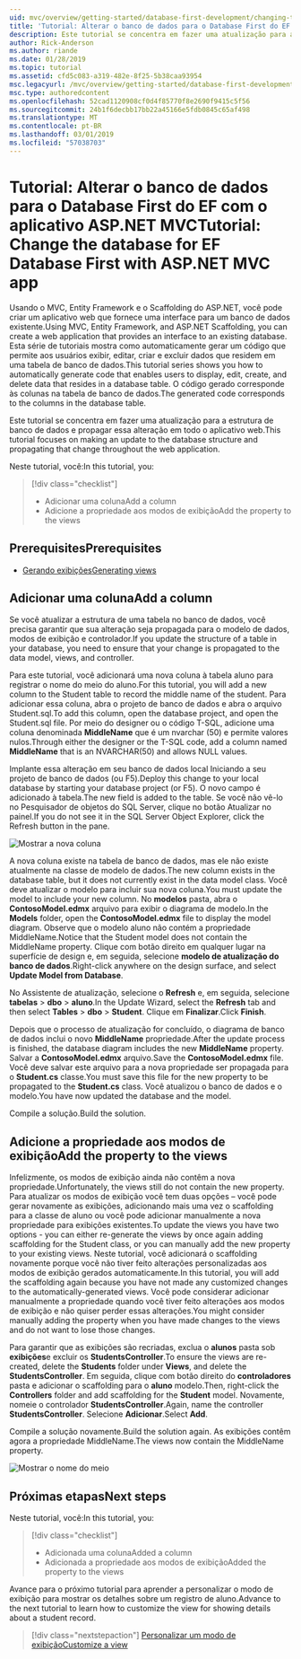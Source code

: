 ```yaml
---
uid: mvc/overview/getting-started/database-first-development/changing-the-database
title: 'Tutorial: Alterar o banco de dados para o Database First do EF com o aplicativo ASP.NET MVC'
description: Este tutorial se concentra em fazer uma atualização para a estrutura de banco de dados e propagar essa alteração em todo o aplicativo web.
author: Rick-Anderson
ms.author: riande
ms.date: 01/28/2019
ms.topic: tutorial
ms.assetid: cfd5c083-a319-482e-8f25-5b38caa93954
msc.legacyurl: /mvc/overview/getting-started/database-first-development/changing-the-database
msc.type: authoredcontent
ms.openlocfilehash: 52cad1120908cf0d4f85770f8e2690f9415c5f56
ms.sourcegitcommit: 24b1f6decbb17bb22a45166e5fdb0845c65af498
ms.translationtype: MT
ms.contentlocale: pt-BR
ms.lasthandoff: 03/01/2019
ms.locfileid: "57038703"
---
```

# <a name="tutorial-change-the-database-for-ef-database-first-with-aspnet-mvc-app"></a><span data-ttu-id="cdb89-103">Tutorial: Alterar o banco de dados para o Database First do EF com o aplicativo ASP.NET MVC</span><span class="sxs-lookup"><span data-stu-id="cdb89-103">Tutorial: Change the database for EF Database First with ASP.NET MVC app</span></span>

<span data-ttu-id="cdb89-104">Usando o MVC, Entity Framework e o Scaffolding do ASP.NET, você pode criar um aplicativo web que fornece uma interface para um banco de dados existente.</span><span class="sxs-lookup"><span data-stu-id="cdb89-104">Using MVC, Entity Framework, and ASP.NET Scaffolding, you can create a web application that provides an interface to an existing database.</span></span> <span data-ttu-id="cdb89-105">Esta série de tutoriais mostra como automaticamente gerar um código que permite aos usuários exibir, editar, criar e excluir dados que residem em uma tabela de banco de dados.</span><span class="sxs-lookup"><span data-stu-id="cdb89-105">This tutorial series shows you how to automatically generate code that enables users to display, edit, create, and delete data that resides in a database table.</span></span> <span data-ttu-id="cdb89-106">O código gerado corresponde às colunas na tabela de banco de dados.</span><span class="sxs-lookup"><span data-stu-id="cdb89-106">The generated code corresponds to the columns in the database table.</span></span>

<span data-ttu-id="cdb89-107">Este tutorial se concentra em fazer uma atualização para a estrutura de banco de dados e propagar essa alteração em todo o aplicativo web.</span><span class="sxs-lookup"><span data-stu-id="cdb89-107">This tutorial focuses on making an update to the database structure and propagating that change throughout the web application.</span></span>

<span data-ttu-id="cdb89-108">Neste tutorial, você:</span><span class="sxs-lookup"><span data-stu-id="cdb89-108">In this tutorial, you:</span></span>

> [!div class="checklist"]
> * <span data-ttu-id="cdb89-109">Adicionar uma coluna</span><span class="sxs-lookup"><span data-stu-id="cdb89-109">Add a column</span></span>
> * <span data-ttu-id="cdb89-110">Adicione a propriedade aos modos de exibição</span><span class="sxs-lookup"><span data-stu-id="cdb89-110">Add the property to the views</span></span>

## <a name="prerequisites"></a><span data-ttu-id="cdb89-111">Prerequisites</span><span class="sxs-lookup"><span data-stu-id="cdb89-111">Prerequisites</span></span>

* [<span data-ttu-id="cdb89-112">Gerando exibições</span><span class="sxs-lookup"><span data-stu-id="cdb89-112">Generating views</span></span>](generating-views.md)

## <a name="add-a-column"></a><span data-ttu-id="cdb89-113">Adicionar uma coluna</span><span class="sxs-lookup"><span data-stu-id="cdb89-113">Add a column</span></span>

<span data-ttu-id="cdb89-114">Se você atualizar a estrutura de uma tabela no banco de dados, você precisa garantir que sua alteração seja propagada para o modelo de dados, modos de exibição e controlador.</span><span class="sxs-lookup"><span data-stu-id="cdb89-114">If you update the structure of a table in your database, you need to ensure that your change is propagated to the data model, views, and controller.</span></span>

<span data-ttu-id="cdb89-115">Para este tutorial, você adicionará uma nova coluna à tabela aluno para registrar o nome do meio do aluno.</span><span class="sxs-lookup"><span data-stu-id="cdb89-115">For this tutorial, you will add a new column to the Student table to record the middle name of the student.</span></span> <span data-ttu-id="cdb89-116">Para adicionar essa coluna, abra o projeto de banco de dados e abra o arquivo Student.sql.</span><span class="sxs-lookup"><span data-stu-id="cdb89-116">To add this column, open the database project, and open the Student.sql file.</span></span> <span data-ttu-id="cdb89-117">Por meio do designer ou o código T-SQL, adicione uma coluna denominada **MiddleName** que é um nvarchar (50) e permite valores nulos.</span><span class="sxs-lookup"><span data-stu-id="cdb89-117">Through either the designer or the T-SQL code, add a column named **MiddleName** that is an NVARCHAR(50) and allows NULL values.</span></span>

<span data-ttu-id="cdb89-118">Implante essa alteração em seu banco de dados local Iniciando a seu projeto de banco de dados (ou F5).</span><span class="sxs-lookup"><span data-stu-id="cdb89-118">Deploy this change to your local database by starting your database project (or F5).</span></span> <span data-ttu-id="cdb89-119">O novo campo é adicionado à tabela.</span><span class="sxs-lookup"><span data-stu-id="cdb89-119">The new field is added to the table.</span></span> <span data-ttu-id="cdb89-120">Se você não vê-lo no Pesquisador de objetos do SQL Server, clique no botão Atualizar no painel.</span><span class="sxs-lookup"><span data-stu-id="cdb89-120">If you do not see it in the SQL Server Object Explorer, click the Refresh button in the pane.</span></span>

![Mostrar a nova coluna](changing-the-database/_static/image2.png)

<span data-ttu-id="cdb89-122">A nova coluna existe na tabela de banco de dados, mas ele não existe atualmente na classe de modelo de dados.</span><span class="sxs-lookup"><span data-stu-id="cdb89-122">The new column exists in the database table, but it does not currently exist in the data model class.</span></span> <span data-ttu-id="cdb89-123">Você deve atualizar o modelo para incluir sua nova coluna.</span><span class="sxs-lookup"><span data-stu-id="cdb89-123">You must update the model to include your new column.</span></span> <span data-ttu-id="cdb89-124">No **modelos** pasta, abra o **ContosoModel.edmx** arquivo para exibir o diagrama de modelo.</span><span class="sxs-lookup"><span data-stu-id="cdb89-124">In the **Models** folder, open the **ContosoModel.edmx** file to display the model diagram.</span></span> <span data-ttu-id="cdb89-125">Observe que o modelo aluno não contém a propriedade MiddleName.</span><span class="sxs-lookup"><span data-stu-id="cdb89-125">Notice that the Student model does not contain the MiddleName property.</span></span> <span data-ttu-id="cdb89-126">Clique com botão direito em qualquer lugar na superfície de design e, em seguida, selecione **modelo de atualização do banco de dados**.</span><span class="sxs-lookup"><span data-stu-id="cdb89-126">Right-click anywhere on the design surface, and select **Update Model from Database**.</span></span>

<span data-ttu-id="cdb89-127">No Assistente de atualização, selecione o **Refresh** e, em seguida, selecione **tabelas** > **dbo** > **aluno**.</span><span class="sxs-lookup"><span data-stu-id="cdb89-127">In the Update Wizard, select the **Refresh** tab and then select **Tables** > **dbo** > **Student**.</span></span> <span data-ttu-id="cdb89-128">Clique em **Finalizar**.</span><span class="sxs-lookup"><span data-stu-id="cdb89-128">Click **Finish**.</span></span>

<span data-ttu-id="cdb89-129">Depois que o processo de atualização for concluído, o diagrama de banco de dados inclui o novo **MiddleName** propriedade.</span><span class="sxs-lookup"><span data-stu-id="cdb89-129">After the update process is finished, the database diagram includes the new **MiddleName** property.</span></span> <span data-ttu-id="cdb89-130">Salvar a **ContosoModel.edmx** arquivo.</span><span class="sxs-lookup"><span data-stu-id="cdb89-130">Save the **ContosoModel.edmx** file.</span></span> <span data-ttu-id="cdb89-131">Você deve salvar este arquivo para a nova propriedade ser propagada para o **Student.cs** classe.</span><span class="sxs-lookup"><span data-stu-id="cdb89-131">You must save this file for the new property to be propagated to the **Student.cs** class.</span></span> <span data-ttu-id="cdb89-132">Você atualizou o banco de dados e o modelo.</span><span class="sxs-lookup"><span data-stu-id="cdb89-132">You have now updated the database and the model.</span></span>

<span data-ttu-id="cdb89-133">Compile a solução.</span><span class="sxs-lookup"><span data-stu-id="cdb89-133">Build the solution.</span></span>

## <a name="add-the-property-to-the-views"></a><span data-ttu-id="cdb89-134">Adicione a propriedade aos modos de exibição</span><span class="sxs-lookup"><span data-stu-id="cdb89-134">Add the property to the views</span></span>

<span data-ttu-id="cdb89-135">Infelizmente, os modos de exibição ainda não contêm a nova propriedade.</span><span class="sxs-lookup"><span data-stu-id="cdb89-135">Unfortunately, the views still do not contain the new property.</span></span> <span data-ttu-id="cdb89-136">Para atualizar os modos de exibição você tem duas opções – você pode gerar novamente as exibições, adicionando mais uma vez o scaffolding para a classe de aluno ou você pode adicionar manualmente a nova propriedade para exibições existentes.</span><span class="sxs-lookup"><span data-stu-id="cdb89-136">To update the views you have two options - you can either re-generate the views by once again adding scaffolding for the Student class, or you can manually add the new property to your existing views.</span></span> <span data-ttu-id="cdb89-137">Neste tutorial, você adicionará o scaffolding novamente porque você não tiver feito alterações personalizadas aos modos de exibição gerados automaticamente.</span><span class="sxs-lookup"><span data-stu-id="cdb89-137">In this tutorial, you will add the scaffolding again because you have not made any customized changes to the automatically-generated views.</span></span> <span data-ttu-id="cdb89-138">Você pode considerar adicionar manualmente a propriedade quando você tiver feito alterações aos modos de exibição e não quiser perder essas alterações.</span><span class="sxs-lookup"><span data-stu-id="cdb89-138">You might consider manually adding the property when you have made changes to the views and do not want to lose those changes.</span></span>

<span data-ttu-id="cdb89-139">Para garantir que as exibições são recriadas, exclua o **alunos** pasta sob **exibições**e excluir os **StudentsController**.</span><span class="sxs-lookup"><span data-stu-id="cdb89-139">To ensure the views are re-created, delete the **Students** folder under **Views**, and delete the **StudentsController**.</span></span> <span data-ttu-id="cdb89-140">Em seguida, clique com botão direito do **controladores** pasta e adicionar o scaffolding para o **aluno** modelo.</span><span class="sxs-lookup"><span data-stu-id="cdb89-140">Then, right-click the **Controllers** folder and add scaffolding for the **Student** model.</span></span> <span data-ttu-id="cdb89-141">Novamente, nomeie o controlador **StudentsController**.</span><span class="sxs-lookup"><span data-stu-id="cdb89-141">Again, name the controller **StudentsController**.</span></span> <span data-ttu-id="cdb89-142">Selecione **Adicionar**.</span><span class="sxs-lookup"><span data-stu-id="cdb89-142">Select **Add**.</span></span>

<span data-ttu-id="cdb89-143">Compile a solução novamente.</span><span class="sxs-lookup"><span data-stu-id="cdb89-143">Build the solution again.</span></span> <span data-ttu-id="cdb89-144">As exibições contêm agora a propriedade MiddleName.</span><span class="sxs-lookup"><span data-stu-id="cdb89-144">The views now contain the MiddleName property.</span></span>

![Mostrar o nome do meio](changing-the-database/_static/image5.png)

## <a name="next-steps"></a><span data-ttu-id="cdb89-146">Próximas etapas</span><span class="sxs-lookup"><span data-stu-id="cdb89-146">Next steps</span></span>

<span data-ttu-id="cdb89-147">Neste tutorial, você:</span><span class="sxs-lookup"><span data-stu-id="cdb89-147">In this tutorial, you:</span></span>

> [!div class="checklist"]
> * <span data-ttu-id="cdb89-148">Adicionada uma coluna</span><span class="sxs-lookup"><span data-stu-id="cdb89-148">Added a column</span></span>
> * <span data-ttu-id="cdb89-149">Adicionada a propriedade aos modos de exibição</span><span class="sxs-lookup"><span data-stu-id="cdb89-149">Added the property to the views</span></span>

<span data-ttu-id="cdb89-150">Avance para o próximo tutorial para aprender a personalizar o modo de exibição para mostrar os detalhes sobre um registro de aluno.</span><span class="sxs-lookup"><span data-stu-id="cdb89-150">Advance to the next tutorial to learn how to customize the view for showing details about a student record.</span></span>
> [!div class="nextstepaction"]
> [<span data-ttu-id="cdb89-151">Personalizar um modo de exibição</span><span class="sxs-lookup"><span data-stu-id="cdb89-151">Customize a view</span></span>](customizing-a-view.md)